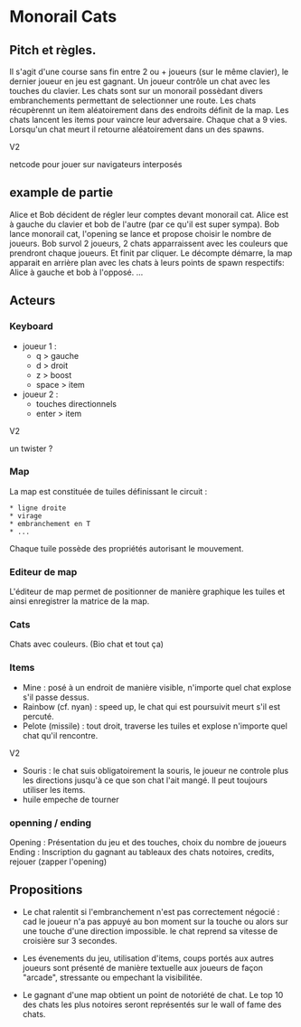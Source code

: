 # Monorail Cats 

## Pitch et règles.

Il s'agit d'une course sans fin entre 2 ou + joueurs (sur le même clavier), le dernier joueur en jeu est gagnant.
Un joueur contrôle un chat avec les touches du clavier.
Les chats sont sur un monorail possèdant divers embranchements permettant de selectionner une route.
Les chats récupèrennt un item aléatoirement dans des endroits définit de la map.
Les chats lancent les items pour vaincre leur adversaire.
Chaque chat a 9 vies.
Lorsqu'un chat meurt il retourne aléatoirement dans un des spawns.

V2

netcode pour jouer sur navigateurs interposés

## example de partie

Alice et Bob décident de régler leur comptes devant monorail cat. Alice est à gauche du clavier et bob de l'autre (par ce qu'il est super sympa). 
Bob lance monorail cat, l'opening se lance et propose choisir le nombre de joueurs. Bob survol 2 joueurs, 2 chats apparraissent avec les couleurs que prendront chaque joueurs. Et finit par cliquer. Le décompte démarre, la map apparait en arrière plan avec les chats à leurs points de spawn respectifs: Alice à gauche et bob à l'opposé. 
...


## Acteurs

### Keyboard
  * joueur 1 : 
    * q > gauche
    * d > droit
    * z > boost
    * space > item
  * joueur 2 :
    * touches directionnels
    * enter > item

V2

un twister ?


### Map

La map est constituée de tuiles définissant le circuit :

    * ligne droite
    * virage
    * embranchement en T
    * ...

Chaque tuile possède des propriétés autorisant le mouvement.

### Editeur de map

L'éditeur de map permet de positionner de manière graphique les tuiles et ainsi enregistrer la matrice de la map.

### Cats

Chats avec couleurs. (Bio chat et tout ça)

### Items

  * Mine : posé à un endroit de manière visible, n'importe quel chat explose s'il passe dessus.
  * Rainbow (cf. nyan) : speed up, le chat qui est poursuivit meurt s'il est percuté.
  * Pelote (missile) : tout droit, traverse les tuiles et explose n'importe quel chat qu'il rencontre.

V2

  * Souris : le chat suis obligatoirement la souris, le joueur ne controle plus les directions jusqu'à ce que son chat l'ait mangé. Il peut toujours utiliser les items.
  * huile empeche de tourner

### openning / ending

Opening : Présentation du jeu et des touches, choix du nombre de joueurs
Ending : Inscription du gagnant au tableaux des chats notoires, credits, rejouer (zapper l'opening)

## Propositions

  * Le chat ralentit si l'embranchement n'est pas correctement négocié : cad le joueur n'a pas appuyé au bon moment sur la touche ou alors sur une touche d'une direction impossible. le chat reprend sa vitesse de croisière sur 3 secondes.

  * Les évenements du jeu, utilisation d'items, coups portés aux autres joueurs sont présenté de manière textuelle aux joueurs de façon "arcade", stressante ou empechant la visibilitée.

  * Le gagnant d'une map obtient un point de notoriété de chat. Le top 10 des chats les plus notoires seront représentés sur le wall of fame des chats.


